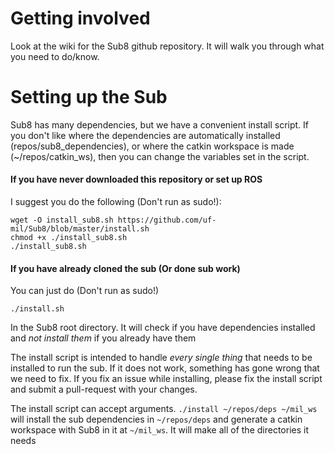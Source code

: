 # Getting involved

Look at the wiki for the Sub8 github repository. It will walk you through what you need to do/know.

# Setting up the Sub

Sub8 has many dependencies, but we have a convenient install script. If you don't like where the dependencies are automatically installed (repos/sub8_dependencies), or where the catkin workspace is made (~/repos/catkin_ws), then you can change the variables set in the script.

#### If you have never downloaded this repository or set up ROS

I suggest you do the following (Don't run as sudo!):

	wget -O install_sub8.sh https://github.com/uf-mil/Sub8/blob/master/install.sh
	chmod +x ./install_sub8.sh
	./install_sub8.sh


#### If you have already cloned the sub (Or done sub work)

You can just do (Don't run as sudo!)

	./install.sh

In the Sub8 root directory. It will check if you have dependencies installed and *not install them* if you already have them

The install script is intended to handle *every single thing* that needs to be installed to run the sub. If it does not work, something has gone wrong that we need to fix. If you fix an issue while installing, please fix the install script and submit a pull-request with your changes.

The install script can accept arguments. `./install ~/repos/deps ~/mil_ws` will install the sub dependencies in `~/repos/deps` and generate a catkin workspace with Sub8 in it at `~/mil_ws`. It will make all of the directories it needs